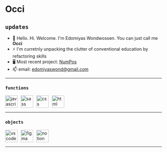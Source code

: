 # Occi

## `updates`
- 👋 Hello. Hi. Welcome. I'm Edomiyas Wondwossen. You can just call me **Occi**
- ⚡️ I'm curretnly unpacking the clutter of conventional education by refactoring skills
- 🖥 Most recent project: [NumPos](https://github.com/EdomiyasGitHub/NumPos-Game)
- 📫 email: edomiyaswond@gmail.com

***

### `functions`
<div style="display: flex; align-items: center; column-gap: 10px;">
    <img alt="javascript" src="https://github.com/EdomiyasGitHub/pictures-for-profile/blob/main/JavaScript%20icon.svg" width="40px">
    <img alt="sass" src="https://github.com/EdomiyasGitHub/pictures-for-profile/blob/main/SASS%20icon.svg" width="40px">
    <img alt="css" src="https://github.com/EdomiyasGitHub/pictures-for-profile/blob/main/CSS%20icon.svg" width="40px">
    <img alt="html" src="https://github.com/EdomiyasGitHub/pictures-for-profile/blob/main/HTML%20icon%202.svg" width="40px">
</div>

***

### `objects`
<div style="display: flex; align-items: center; column-gap: 10px;">
    <img alt="vscode" src="https://github.com/EdomiyasGitHub/pictures-for-profile/blob/main/VSCode%20icon%202.svg" width="40px">
    <img alt="figma" src="https://github.com/EdomiyasGitHub/pictures-for-profile/blob/main/figma%20icon%202.svg" width="40px">
    <img alt="notion" src="https://github.com/EdomiyasGitHub/pictures-for-profile/blob/main/Notion%202%20icon.svg" width="40px">
</div>

***

<!---
EdomiyasGitHub/EdomiyasGitHub is a ✨ special ✨ repository because its `README.md` (this file) appears on your GitHub profile.
You can click the Preview link to take a look at your changes.
--->


